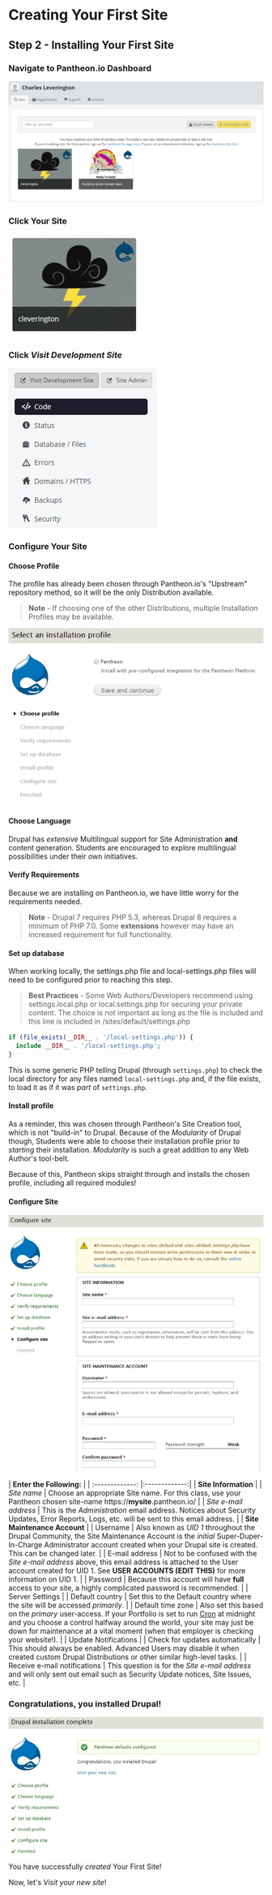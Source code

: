 # Creating Your First Site

## Step 2 - Installing Your First Site

### Navigate to Pantheon.io Dashboard
![MySite.Pantheon.io](../../images/creating-a-site/creating-a-site_2-1.JPG)

### Click **Your Site**
![Create New Site](../../images/creating-a-site/creating-a-site_2-2.JPG)

### Click *Visit Development Site*
![Visit Development Site](../../images/creating-a-site/creating-a-site_2-3.JPG)

### Configure Your Site

#### Choose Profile
The profile has already been chosen through Pantheon.io's "Upstream" repository method, so it will be the only Distribution available.

> **Note** - If choosing one of the other Distributions, multiple Installation Profiles may be available.

![Choose Profile](../../images/creating-a-site/creating-a-site_2-4.JPG)

#### Choose Language
Drupal has *extensive* Multilingual support for Site Administration **and** content generation. Students are encouraged to explore multilingual possibilities under their own initiatives.

#### Verify Requirements
Because we are installing on Pantheon.io, we have little worry for the requirements needed.

> **Note** - Drupal 7 requires PHP 5.3, whereas Drupal 8 requires a minimum of PHP 7.0. Some **extensions** however may have an increased requirement for full functionality.

#### Set up database
When working locally, the settings.php file and local-settings.php files will need to be configured prior to reaching this step.

> **Best Practices** - Some Web Authors/Developers recommend using settings.local.php or local.settings.php for securing your private content. The choice is not important as long as the file is included and this line is included in <root>/sites/default/settings.php

````php
if (file_exists(__DIR__ . '/local-settings.php')) {
  include __DIR__ . '/local-settings.php';
}
````

This is some generic PHP telling Drupal (through ```settings.php```) to check the local directory for any files named ```local-settings.php``` and, if the file exists, to load it as if it was *part* of ```settings.php```.

#### Install profile
As a reminder, this was chosen through Pantheon's Site Creation tool, which is not "build-in" to Drupal. Because of the *Modularity* of Drupal though, Students were able to choose their installation profile prior to *starting* their installation. *Modularity* is such a great addition to any Web Author's tool-belt.

Because of this, Pantheon skips straight through and installs the chosen profile, including all required modules!

#### Configure Site
![Configure Site](../../images/creating-a-site/creating-a-site_2-5.JPG)

| **Enter the Following:**  |
| :-------------: |:-------------:|
| **Site Information**  |
| *Site name*  | Choose an appropriate Site name. For this class, use your Pantheon chosen site-name https://**mysite**.pantheon.io/  |
| *Site e-mail address*  | This is the *Administration* email address. Notices about Security Updates, Error Reports, Logs, etc. will be sent to this email address.   |
| **Site Maintenance Account**  |
| Username  | Also known as *UID 1* throughout the Drupal Community, the Site Maintenance Account is the *initial* Super-Duper-In-Charge Administrator account created when your Drupal site is created. This can be changed later.  |
| E-mail address  | Not to be confused with the *Site e-mail address* above, this email address is attached to the User account created for UID 1. See **USER ACCOUNTS (EDIT THIS)** for more information on UID 1.  |
| Password  | Because this account will have **full** access to your site, a highly complicated password is recommended.  |
| Server Settings  |
| Default country  | Set this to the Default country where the site will be accessed *primarily*.  |
| Default time zone  | Also set this based on the *primary* user-access. If your Portfolio is set to run [Cron](https://www.drupal.org/cron "Cron") at midnight and you choose a control halfway around the world, your site may just be down for maintenance at a vital moment (when that employer is checking your website!).  |
| Update Notifications  |
| Check for updates automatically  | This should always be enabled. Advanced Users may disable it when created custom Drupal Distributions or other similar high-level tasks.  |
| Receive e-mail notifications  | This question is for the *Site e-mail address* and will only sent out email such as Security Update notices, Site Issues, etc.  |

### Congratulations, you installed Drupal!
![Congratulations, you installed Drupal](../../images/creating-a-site/creating-a-site_2-6.JPG)
You have successfully *created* Your First Site!

Now, let's *Visit your new site*!
